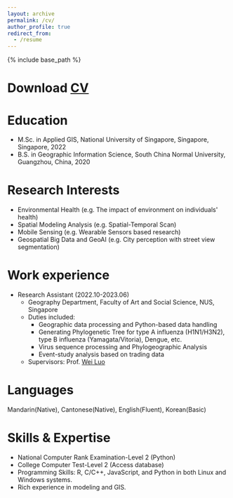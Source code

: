 ```yaml
---
layout: archive
permalink: /cv/
author_profile: true
redirect_from:
  - /resume
---
```


{% include base_path %}

Download [CV](http://LixianSu.github.io/files/CV_LixianSu.pdf)
======

Education
======
* M.Sc. in Applied GIS, National University of Singapore, Singapore, Singapore, 2022
* B.S. in Geographic Information Science, South China Normal University, Guangzhou, China, 2020

Research Interests
======
* Environmental Health (e.g. The impact of environment on individuals' health)
* Spatial Modeling Analysis (e.g. Spatial-Temporal Scan)
* Mobile Sensing (e.g. Wearable Sensors based research)
* Geospatial Big Data and GeoAI (e.g. City perception with street view segmentation)

<div style="display: none">
Research Highlights
======
* Development of [spectral transformation](https://doi.org/10.1029/2019WR026962) and its [application](https://doi.org/10.1016/j.jhydrol.2021.126816) in hydro-climatology
* An [open-source tool](https://cran.r-project.org/web/packages/WASP/index.html) for improved system modelling: [Wavelet System Prediction (WASP)](https://doi.org/10.1016/j.envsoft.2020.104907)
* Quantification of future changes in drought and [agricultural production](https://doi.org/10.1007/s00704-018-2617-z) under global warming
* [Postprocessing techniques](https://doi.org/10.1029/2021GL092953) for correcting climate model simulations in the [time-frequency domain](https://doi.org/10.1029/2022GL100550)
* Development of [index-based drought insurance](https://doi.org/10.1108/AFR-02-2020-0020) for disaster risk transfer
</div>

Work experience
======
* Research Assistant (2022.10-2023.06)
  * Geography Department, Faculty of Art and Social Science, NUS, Singapore
  * Duties included: 
	+ Geographic data processing and Python-based data handling
    + Generating Phylogenetic Tree for type A influenza (H1N1/H3N2), type B influenza (Yamagata/Vitoria), Dengue, etc.
    + Virus sequence processing and Phylogeographic Analysis
    + Event-study analysis based on trading data
  * Supervisors: Prof. [Wei Luo](https://ap5.fas.nus.edu.sg/fass/geowl/)

<div style="display: none">
* Nov. 2015 - Feb. 2018: Research Assistant/Engineer
  * Tropical Marine Science Institute, National University of Singapore, Singapore
  * Duties included: 
    + Lead the Crop Modelling on Prediction of Rice Yield with DSSAT in Vietnam - Climate Change and Food Security Studies.
	+ Involve in the Development of Index-based Drought Insurance for Sovereign Disaster Risk Transfer, World Bank Project. 
	+ Involve in the Study on Impact of Climate Change on Inland and Coastal Flooding in Singapore, Public Utilities Board Project.
	+ Involve in the Effectiveness of ABC Waters Design Features (Sponge Cities) for Runoff Quantity Control in Singapore, Public Utilities Board Project.
  * Supervisor: Prof. [Shie-Yui Liong](https://scholar.google.com.au/citations?user=PvpaEVUAAAAJ&hl=en)

* Mar. 2015 - Sep. 2015: Intern
  * Ingenieurgesellschaft Prof. Dr. Sieker mbH, Berlin, Germany
  * Duties included:
    + Lead the Development of the Time-Area Function Model Based on QGIS Environment for Stormwater Management.
    + Involve in a Project in Saudi Arabia on Flood Modelling and Mitigation of Hafar Al-Batin City.   
  * Supervisor: Prof. [Frank Molkenthin](https://www.b-tu.de/fg-hydrologie/team/mitarbeiter/apl-prof-frank-molkenthin) and Prof. [Heiko Sieker](https://www.sieker.de/aktuelles/news/heiko-sieker-honorarprofessor-an-der-tu-berlin-143.html?no_cache=1)

Publications
======
  <ul>{% for post in site.publications %}
    {% include archive-single-cv.html %}
  {% endfor %}</ul>
 
Talks
======
  <ul>{% for post in site.talks %}
    {% include archive-single-talk-cv.html %}
  {% endfor %}</ul>
  
Teaching
======
  <ul>{% for post in site.teaching %}
    {% include archive-single-cv.html %}
  {% endfor %}</ul>
</div>

Languages
======
Mandarin(Native), Cantonese(Native), English(Fluent), Korean(Basic)

Skills & Expertise 
======
* National Computer Rank Examination-Level 2 (Python) 
* College Computer Test-Level 2 (Access database)
* Programming Skills: R, C/C++, JavaScript, and Python in both Linux and Windows systems.
* Rich experience in modeling and GIS.

<div style="display: none">
Service and leadership
======
* Contribute to First Order Draft of IPCC 6th Assessment Report (FOD-WGII-AR6) as a group reviewer
* Contribute to Second Order Draft of IPCC 6th Assessment Report (SOD-WGI-AR6) as a group reviewer
* Topic Coordinator for a [Special Issue of Frontiers in Marine Science](https://www.frontiersin.org/research-topics/46827/toxicological-endpoints-and-bioavailability-of-emerging-contaminants-and-their-impacts-on-marine-nut)
* Reviewer Editor: 
  + Frontiers in Water (Sections: Water and Climate; Water and Hydrocomplexity)
* Reviewer for Scholarly Journals: 
  + Journal of Hydrology
  + Frontiers in Water
  + International Journal of River Basin Management 
  + Water; Sustainability; International Journal of Environmental Research and Public Health

Membership
======
* American Geosciences Union (AGU)
* Asia Oceania Geosciences Society (AOGS)
* International Commission of Statistical Hydrology (ICSH-IAHS)
* Modeling and Simulation Society of Australia and New Zealand (MSSANZ)
</div>